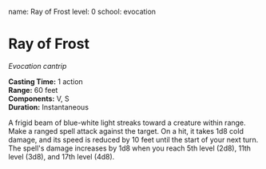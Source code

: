 name: Ray of Frost
level: 0
school: evocation

# Ray of Frost 
_Evocation cantrip_ 

**Casting Time:** 1 action    
**Range:** 60 feet    
**Components:** V, S    
**Duration:** Instantaneous 

A frigid beam of blue-white light streaks toward a creature within range. Make a ranged spell attack against the target. On a hit, it takes 1d8 cold damage, and its speed is reduced by 10 feet until the start of your next turn.    
The spell's damage increases by 1d8 when you reach 5th level (2d8), 11th level (3d8), and 17th level (4d8). 